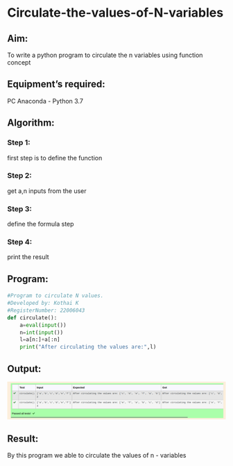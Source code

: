 # Circulate-the-values-of-N-variables
## Aim:
To write a python program to circulate the n variables using function concept
## Equipment’s required:
PC
Anaconda - Python 3.7
## Algorithm: 
### Step 1: 
first step is to define the function
### Step 2: 
get a,n inputs from the user
### Step 3: 
define the formula step
### Step 4: 
print the result

## Program:
```python
#Program to circulate N values.
#Developed by: Kothai K
#RegisterNumber: 22006043
def circulate():
    a=eval(input())
    n=int(input())
    l=a[n:]+a[:n]
    print("After circulating the values are:",l)
```

## Output:
![OUTPUT](circulate.png)

## Result:
By this program we able to circulate the values of n - variables
